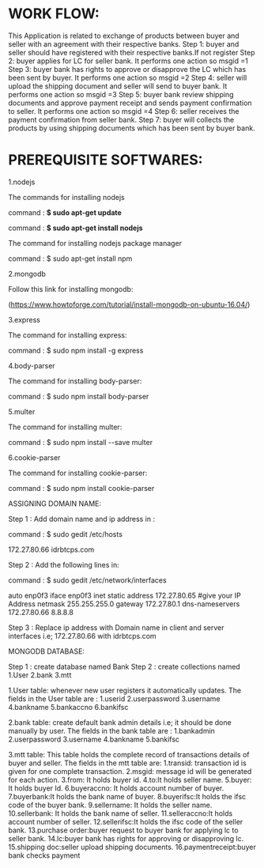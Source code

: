 # WORK FLOW:

This Application is related to exchange of products between buyer and seller with an agreement with their respective banks.
Step 1: buyer and seller should have registered with their respective banks.If not register
Step 2: buyer applies for LC for seller bank.
	It performs one action so msgid =1
Step 3: buyer bank has rights to approve or disapprove the LC which has been sent by buyer.
	It performs one action so msgid =2
Step 4: seller will upload the shipping document and seller will send to buyer bank.
	It performs one action so msgid =3
Step 5: buyer bank review shipping documents and approve payment receipt and sends payment confirmation to seller.
	It performs one action so msgid =4
Step 6: seller receives the payment confirmation from seller bank.
Step 7: buyer will collects the products by using shipping documents which has been sent by buyer bank.

# PREREQUISITE SOFTWARES:

1.nodejs
 
The commands for installing nodejs

command : **$ sudo apt-get update**

command : **$ sudo apt-get install nodejs**

The command for installing nodejs package manager

command : $ sudo apt-get install npm

2.mongodb

Follow this link for installing mongodb:

(https://www.howtoforge.com/tutorial/install-mongodb-on-ubuntu-16.04/)

3.express

The command for installing express:

command : $ sudo npm install -g express

4.body-parser

The command for installing body-parser:

command : $ sudo npm install body-parser

5.multer
 
The command for installing multer:

command : $ sudo npm install --save multer

6.cookie-parser

The command for installing cookie-parser:

command : $ sudo npm install cookie-parser

ASSIGNING DOMAIN NAME:

Step 1 : Add domain name and ip address in :

command : $ sudo gedit /etc/hosts
 
172.27.80.66    idrbtcps.com

Step 2 : Add the following lines in:

command : $ sudo gedit /etc/network/interfaces

auto enp0f3
iface enp0f3 inet static
address 172.27.80.65    #give your IP Address
netmask 255.255.255.0
gateway 172.27.80.1
dns-nameservers 172.27.80.66 8.8.8.8

Step 3 : Replace ip address with Domain name in client and server interfaces i.e; 172.27.80.66 with idrbtcps.com

MONGODB DATABASE:

Step 1 : create database named Bank
Step 2 : create collections named 
1.User
2.bank
3.mtt

1.User table: whenever new user registers it automatically updates.
The fields in the User table are :
1.userid
2.userpassword
3.username
4.bankname
5.bankaccno
6.bankifsc

2.bank table: create default bank admin details i.e; it should be done manually by user.
The fields in the bank table are :
1.bankadmin
2.userpassword
3.username
4.bankname
5.bankifsc

3.mtt table: This table holds the complete record of transactions details of buyer and seller.
The fields in the mtt table are:
1.transid: transaction id is given for one complete transaction.
2.msgid: message id will be generated for each action.
3.from: It holds buyer id.
4.to:It holds seller name.
5.buyer: It holds buyer Id. 
6.buyeraccno: It holds account number of buyer.
7.buyerbank:It holds the bank name of buyer.
8.buyerifsc:It holds the ifsc code of the buyer bank.
9.sellername: It holds the seller name.
10.sellerbank: It holds the bank name of seller.
11.selleraccno:It holds account number of seller.
12.sellerifsc:It holds the ifsc code of the seller bank.
13.purchase order:buyer request to buyer bank for applying lc to seller bank.
14.lc:buyer bank has rights for approving or disapproving lc.
15.shipping doc:seller upload shipping documents.
16.paymentreceipt:buyer bank checks payment 
